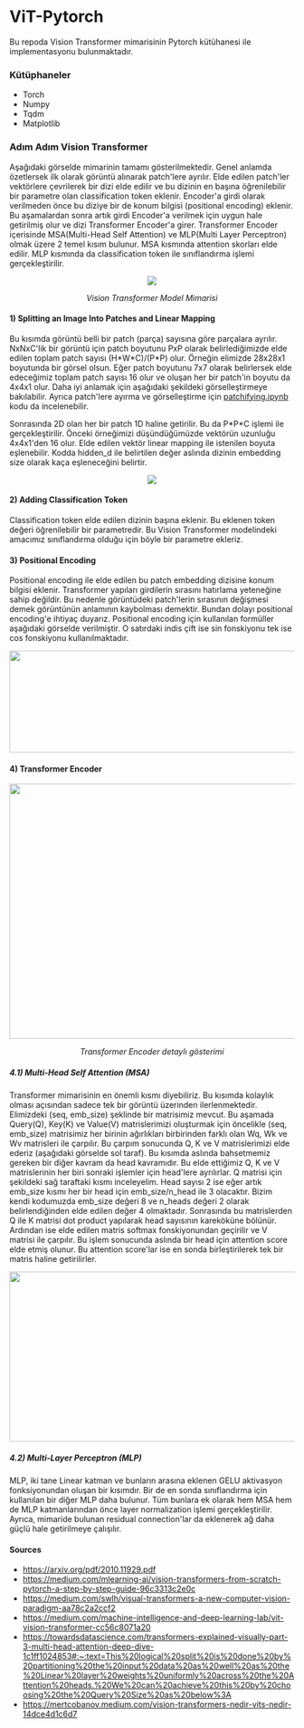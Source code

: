 # ViT-Pytorch
Bu repoda Vision Transformer mimarisinin Pytorch kütühanesi ile implementasyonu bulunmaktadır.

### Kütüphaneler

- Torch
- Numpy 
- Tqdm
- Matplotlib

### Adım Adım Vision Transformer
Aşağıdaki görselde mimarinin tamamı gösterilmektedir. Genel anlamda özetlersek ilk olarak görüntü alınarak patch'lere ayrılır. Elde edilen patch'ler vektörlere çevrilerek bir dizi elde edilir ve bu dizinin en başına öğrenilebilir bir parametre olan classification token eklenir. Encoder'a girdi olarak verilmeden önce bu diziye bir de konum bilgisi (positional encoding) eklenir. Bu aşamalardan sonra artık girdi Encoder'a verilmek için uygun hale getirilmiş olur ve dizi Transformer Encoder'a girer. Transformer Encoder içerisinde MSA(Multi-Head Self Attention) ve MLP(Multi Layer Perceptron) olmak üzere 2 temel kısım bulunur. MSA kısmında attention skorları elde edilir. MLP kısmında da classification token ile sınıflandırma işlemi gerçekleştirilir.

<p align="center">
  <img src="https://user-images.githubusercontent.com/56233156/236134751-56bcbcc0-6b6b-48fe-a283-aefac390da0f.png">
</p>
<p align="center"> 
    <em>Vision Transformer Model Mimarisi</em>
</p>

#### 1) Splitting an Image Into Patches and Linear Mapping

Bu kısımda görüntü belli bir patch (parça) sayısına göre parçalara ayrılır. NxNxC'lik bir görüntü için patch boyutunu PxP olarak belirlediğimizde elde edilen toplam patch sayısı (H\*W\*C)/(P\*P) olur. Örneğin elimizde 28x28x1 boyutunda bir görsel olsun. Eğer patch boyutunu 7x7 olarak belirlersek elde edeceğimiz toplam patch sayısı 16 olur ve oluşan her bir patch'in boyutu da 4x4x1 olur. Daha iyi anlamak için aşağıdaki şekildeki görselleştirmeye bakılabilir. Ayrıca patch'lere ayırma ve görselleştirme için [patchifying.ipynb](https://github.com/FidanVural/ViT-Pytorch/blob/main/patchifying.ipynb) kodu da incelenebilir.

Sonrasında 2D olan her bir patch 1D haline getirilir. Bu da P\*P\*C işlemi ile gerçekleştirilir. Önceki örneğimizi düşündüğümüzde vektörün uzunluğu 4x4x1'den 16 olur. Elde edilen vektör linear mapping ile istenilen boyuta eşlenebilir. Kodda hidden_d ile belirtilen değer aslında dizinin embedding size olarak kaça eşleneceğini belirtir.

<p align="center">
  <img src="https://user-images.githubusercontent.com/56233156/236192461-375232e6-8abb-46da-9445-b901cf12b255.png">
</p>

#### 2) Adding Classification Token
Classification token elde edilen dizinin başına eklenir. Bu eklenen token değeri öğrenilebilir bir parametredir. Bu Vision Transformer modelindeki amacımız sınıflandırma olduğu için böyle bir parametre ekleriz.

#### 3) Positional Encoding
Positional encoding ile elde edilen bu patch embedding dizisine konum bilgisi eklenir. Transformer yapıları girdilerin sırasını hatırlama yeteneğine sahip değildir. Bu nedenle görüntüdeki patch'lerin sırasının değişmesi demek görüntünün anlamının kaybolması demektir. Bundan dolayı positional encoding'e ihtiyaç duyarız. 
Positional encoding için kullanılan formüller aşağıdaki görselde verilmiştir. O satırdaki indis çift ise sin fonskiyonu tek ise cos fonskiyonu kullanılmaktadır.

<p align="center">
  <img width="600" height="180" src="https://user-images.githubusercontent.com/56233156/236178408-2e9c5704-4445-4cea-97b6-2d2963265304.png">
</p>


#### 4) Transformer Encoder

<p align="center">
  <img width="900" height="450" src="https://user-images.githubusercontent.com/56233156/236441008-76d14cc2-4235-4f8a-8321-64846c989abf.png">
</p>
<p align="center"> 
    <em>Transformer Encoder detaylı gösterimi</em>
</p>

##### 4.1) Multi-Head Self Attention (MSA)
Transformer mimarisinin en önemli kısmı diyebiliriz. Bu kısımda kolaylık olması açısından sadece tek bir görüntü üzerinden ilerlenmektedir. Elimizdeki (seq, emb_size) şeklinde bir matrisimiz mevcut. Bu aşamada Query(Q), Key(K) ve Value(V) matrislerimizi oluşturmak için öncelikle (seq, emb_size) matrisimiz her birinin ağırlıkları birbirinden farklı olan Wq, Wk ve Wv matrisleri ile çarpılır. Bu çarpım sonucunda Q, K ve V matrislerimizi elde ederiz (aşağıdaki görselde sol taraf). Bu kısımda aslında bahsetmemiz gereken bir diğer kavram da head kavramıdır. Bu elde ettiğimiz Q, K ve V matrislerinin her biri sonraki işlemler için head'lere ayrılırlar. Q matrisi için şekildeki sağ taraftaki kısmı inceleyelim. Head sayısı 2 ise eğer artık emb_size kısmı her bir head için emb_size/n_head ile 3 olacaktır. Bizim kendi kodumuzda emb_size değeri 8 ve n_heads değeri 2 olarak belirlendiğinden elde edilen değer 4 olmaktadır. Sonrasında bu matrislerden Q ile K matrisi dot product yapılarak head sayısının kareköküne bölünür. Ardından ise elde edilen matris softmax fonskiyonundan geçirilir ve V matrisi ile çarpılır. Bu işlem sonucunda aslında bir head için attention score elde etmiş olunur. Bu attention score'lar ise en sonda birleştirilerek tek bir matris haline getirilirler. 


<p align="center">
  <img width="860" height="300" src="https://user-images.githubusercontent.com/56233156/236450831-149a2771-a3cb-4939-9280-83be696e9d3f.png">
</p>

##### 4.2) Multi-Layer Perceptron (MLP)
MLP, iki tane Linear katman ve bunların arasına eklenen GELU aktivasyon fonksiyonundan oluşan bir kısımdır. Bir de en sonda sınıflandırma için kullanılan bir diğer MLP daha bulunur. Tüm bunlara ek olarak hem MSA hem de MLP katmanlarından önce layer normalization işlemi gerçekleştirilir. Ayrıca, mimaride bulunan residual connection'lar da eklenerek ağ daha güçlü hale getirilmeye çalışılır.


#### Sources
- https://arxiv.org/pdf/2010.11929.pdf
- https://medium.com/mlearning-ai/vision-transformers-from-scratch-pytorch-a-step-by-step-guide-96c3313c2e0c
- https://medium.com/swlh/visual-transformers-a-new-computer-vision-paradigm-aa78c2a2ccf2
- https://medium.com/machine-intelligence-and-deep-learning-lab/vit-vision-transformer-cc56c8071a20
- https://towardsdatascience.com/transformers-explained-visually-part-3-multi-head-attention-deep-dive-1c1ff1024853#:~:text=This%20logical%20split%20is%20done%20by%20partitioning%20the%20input%20data%20as%20well%20as%20the%20Linear%20layer%20weights%20uniformly%20across%20the%20Attention%20heads.%20We%20can%20achieve%20this%20by%20choosing%20the%20Query%20Size%20as%20below%3A
- https://mertcobanov.medium.com/vision-transformers-nedir-vits-nedir-14dce4d1c6d7
